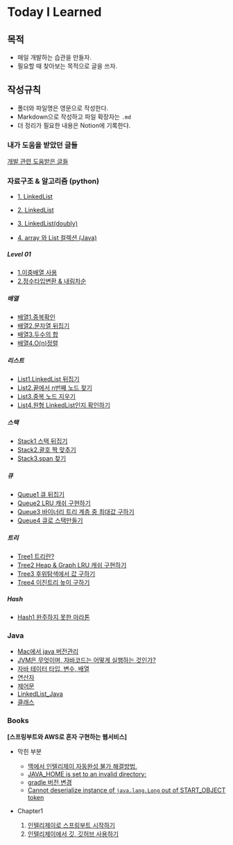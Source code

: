 # Today I Learned 


## 목적
- 매일 개발하는 습관을 만들자. 
- 필요할 때 찾아보는 목적으로 글을 쓰자. 



## 작성규칙
- 폴더와 파일명은 영문으로 작성한다. 
- Markdown으로 작성하고 파일 확장자는 `.md`
- 더 정리가 필요한 내용은 Notion에 기록한다. 



### 내가 도움을 받았던 글들
[개발 관련 도움받은 글들](Tips.md)
### 자료구조 & 알고리즘 (python)

-  [1. LinkedList](/Algorithm/LinkedList_01.md)
-  [2. LinkedList](https://github.com/numuduwer/TIL/tree/main/Algorithm/LinkedList_02.md)
-  [3. LinkedList(doubly)](https://github.com/numuduwer/TIL/tree/main/Algorithm/LinkedList_03.md)

-  [4. array 와 List 컬렉션 (Java)](https://github.com/numuduwer/TIL/tree/main/Algorithm/Array.md)
##### Level 01 
-  [1.이중배열 사용](/Algorithm/level_00.md)
-  [2.정수타입변환 & 내림차순](/Algorithm/level_01.md)


##### 배열 
-  [배열1.중복확인](/Algorithm/arr1.md)
-  [배열2.문자열 뒤집기](/Algorithm/arr2.md)
-  [배열3.두수의 합](/Algorithm/arr3.md)
-  [배열4.O(n)정렬](/Algorithm/arr4.md)
##### 리스트 
-  [List1.LinkedList 뒤집기](/Algorithm/list1.md)
-  [List2.끝에서 n번째 노드 찾기](/Algorithm/list2.md)
-  [List3.중복 노드 지우기](/Algorithm/list3.md)
-  [List4.원형 LinkedList인지 확인하기](/Algorithm/list4.md)
##### 스택
-  [Stack1 스택 뒤집기](/Algorithm/stack1.md)
-  [Stack2.괄호 짝 맞추기](/Algorithm/stack2.md)
-  [Stack3.span 찾기](/Algorithm/stack3.md)

##### 큐
-  [Queue1 큐 뒤집기](/Algorithm/queue1.md) 
-  [Queue2 LRU 캐쉬 구현하기](/Algorithm/queue2.md)
-  [Queue3 바이너리 트리 계층 중 최대값 구하기](/Algorithm/queue3.md)
-  [Queue4 큐로 스택만들기](/Algorithm/queue4.md)

##### 트리
-  [Tree1 트리란?](/Algorithm/tree1.md) 
-  [Tree2 Heap & Graph LRU 캐쉬 구현하기](/Algorithm/tree2.md)
-  [Tree3 후위탐색에서 값 구하기](/Algorithm/tree01.md)
-  [Tree4 이진트리 높이 구하기](/Algorithm/tree02.md)

##### Hash 
-  [Hash1 완주하지 못한 마라톤 ](/Algorithm/1.md) 

### Java 


- [Mac에서 java 버전관리](version.md)
- [JVM은 무엇이며, 자바코드는 어떻게 실행하는 것인가?](https://github.com/numuduwer/TIL/tree/main/Java/LiveStudy[day1].md)
- [자바 테이터 타입, 변수, 배열](https://github.com/numuduwer/TIL/tree/main/Java/LiveStudy[day2].md)
- [연산자](https://github.com/numuduwer/TIL/tree/main/Java/LiveStudy[day3].md)
- [제어문](https://github.com/numuduwer/TIL/tree/main/Java/LiveStudy[day4].md) 
- [LinkedList_Java](https://github.com/numuduwer/TIL/tree/main/Java/LiveStudy[day4][LinkedList].md) 
- [클래스](https://github.com/numuduwer/TIL/tree/main/Java/LiveStudy[day5].md) 


### Books 

<Strong>[스프링부트와 AWS로 혼자 구현하는 웹서비스]</strong>
- 막힌 부분
  - [맥에서 인텔리제이 자동완성 불가 해결방법.](https://github.com/numuduwer/TIL/tree/main/Books/springboot_aws_webservice/solution/01.md)
  - [JAVA_HOME is set to an invalid directory:](https://github.com/numuduwer/TIL/tree/main/Books/springboot_aws_webservice/solution/02.md)
  - [gradle 버전 변경](https://github.com/numuduwer/TIL/tree/main/Books/springboot_aws_webservice/solution/03.md)
  - [Cannot deserialize instance of `java.lang.Long` out of START_OBJECT token](https://github.com/numuduwer/TIL/tree/main/Books/springboot_aws_webservice/solution/04.md)


- Chapter1
  1. [인텔리제이로 스프링부트 시작하기](https://github.com/numuduwer/TIL/tree/main/Books/springboot_aws_webservice/springboot_01.md)
  2. [인텔리제이에서 깃, 깃허브 사용하기](https://github.com/numuduwer/TIL/tree/main/Books/springboot_aws_webservice/springboot_02.md)
